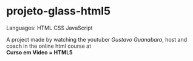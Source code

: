 # projeto-glass-html5

Languages:
HTML
CSS
JavaScript

A project made by watching the youtuber <em>Gustavo Guanabara</em>, host and coach in the online html course at <br>
<b>Curso em Video = HTML5</b>


